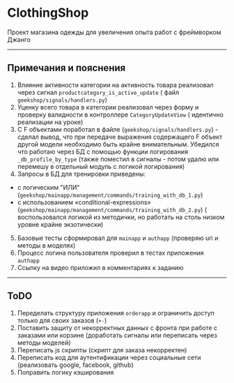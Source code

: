 # ClothingShop

Проект магазина одежды для увеличения опыта работ с фреймворком Джанго
________

## Примечания и пояснения

1. Влияние активности категории на активность товара реализовал через сигнал `productcategory_is_active_update` (
   файл `geekshop/signals/handlers.py`)
2. Уценку всего товара в категории реализовал через форму и проверку валидности в контроллере `CategoryUpdateView` (
   идентично реализации на уроке)
3. С F объектами поработал в файле (`geekshop/signals/handlers.py`) - сделал вывод, что при передаче выражения
   содержащего F объект другой модели необходимо быть крайне внимательным. Убедился что работаю через БД с помощью
   функции логирования `_db_profile_by_type` (также поместил в сигналы - потом удалю или перемешу в отдельный модуль с
   логикой логирования)
4. Запросы в БД для тренировки приведены:

- с логическим "ИЛИ" (`geekshop/mainapp/management/commands/training_with_db_1.py`)
- с использованием «conditional-expressions» (`geekshop/mainapp/management/commands/training_with_db_2.py`) (
  воспользовался логикой из методички, но работать на столь низком уровне крайне экзотически)

5. Базовые тесты сформировал для `mainapp` и `authapp` (проверяю uri и методы в моделях)
6. Процесс логина пользователя проверил в тестах приложения `authapp`
7. Ссылку на видео приложил в комментариях к заданию

________

## ToDO

1. Переделать структуру приложения `orderapp` и ограничить доступ только для своих заказов (`+-`)
2. Поставить защиту от некорректных данных с фронта при работе с заказами или корзине (доработать сигналы или переписать
   через методы моделей)
3. Переписать js скрипты (скрипт для заказа некорректен)
4. Переписать код для аутентификации через социальные сети (реализовать google, facebook, github)
5. Поправить логику кэширования


